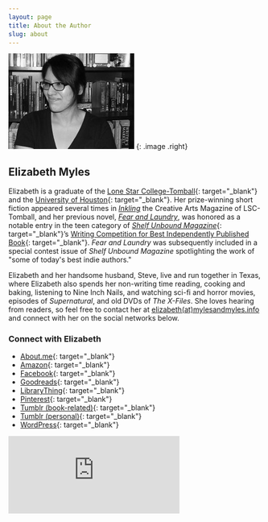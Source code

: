 ```yaml
---
layout: page
title: About the Author
slug: about
---
```

    
![Elizabeth Myles](/images/elizabeth.jpg)
{: .image .right}

## Elizabeth Myles

Elizabeth is a graduate of the [Lone Star College-Tomball][lsc]{: target="_blank"} and the [University of Houston][uh]{: target="_blank"}.  Her prize-winning short fiction appeared several times 
in [*Inkling*][inkling] the Creative Arts Magazine of LSC-Tomball, and her previous novel, [*Fear and Laundry*][fal], was honored as a notable entry in the teen 
category of [*Shelf Unbound Magazine*][shelfunbound]{: target="_blank"}’s [Writing Competition for Best Independently Published Book][shelfunboundcomp]{: target="_blank"}. *Fear and Laundry* was
subsequently included in a special contest issue of *Shelf Unbound Magazine* spotlighting the work of "some of today's best indie authors."

Elizabeth and her handsome husband, Steve, live and run together in Texas, where Elizabeth also spends her non-writing time reading, cooking and baking, 
listening to Nine Inch Nails, and watching sci-fi and horror movies, episodes of *Supernatural*, and old DVDs of *The X-Files*.  She loves hearing from readers,
so feel free to contact her at [elizabeth(at)mylesandmyles.info][email] and connect with her on the social networks below.

### Connect with Elizabeth

- [About.me][aboutme]{: target="_blank"}
- [Amazon][amazon]{: target="_blank"}
- [Facebook][facebook]{: target="_blank"}
- [Goodreads][goodreads]{: target="_blank"}
- [LibraryThing][librarything]{: target="_blank"}
- [Pinterest][pinterest]{: target="_blank"}
- [Tumblr (book-related)][tumblr]{: target="_blank"}
- [Tumblr (personal)][tumblr2]{: target="_blank"}
- [WordPress][wordpress]{: target="_blank"}

<iframe src="https://www.facebook.com/plugins/page.php?href=https%3A%2F%2Fwww.facebook.com%2Felizabethmyleswrites&tabs&width=340&height=154&small_header=true&adapt_container_width=true&hide_cover=false&show_facepile=true&appId=1147693165266291" width="340" height="154" style="border:none;overflow:hidden" scrolling="no" frameborder="0" allowTransparency="true"></iframe>

[uh]:http://www.uh.edu/
[lsc]:http://www.lonestar.edu/tomball.htm
[inkling]:http://www.lonestar.edu/past-inkling-issues.htm
[shelfunbound]:http://www.shelfmediagroup.com/pages/issues.html
[shelfunboundcomp]:https://issuu.com/shelfunbound/docs/shelf_unbound_december-january_2014
[fal]:/novels/fear-and-laundry/
[email]:mailto:elizabeth(at)mylesandmyles.info
[aboutme]:https:/about.me/emyles
[amazon]:http://www.amazon.com/Elizabeth-Myles/e/B004Q2DZBY/
[facebook]:http://www.facebook.com/elizabethmyleswrites
[goodreads]:http://www.goodreads.com/tangentuniverse
[librarything]:http://www.librarything.com/author/myleselizabeth
[pinterest]:https://www.pinterest.com/tangentuniverse/
[tumblr]:http://fearandlaundry.mylesandmyles.info/
[tumblr2]:http://elizabeth.mylesandmyles.info/
[wordpress]:http://mylesaweek.wordpress.com/
